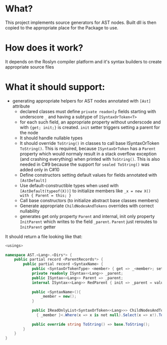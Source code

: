 # What?
This project implements source generators for AST nodes. Built dll is then copied to the appropriate place for the Package to use.

# How does it work?
It depends on the Roslyn compiler platform and it's syntax builders to create appropriate source files

# What it should support:
- generating appropriate helpers for AST nodes annotated with `[Ast]` attribute
  - declared classes must define `private readonly` fields starting with underscore `_` and having a subtype of `ISyntaxOrToken<T>`
  - for each such field, an appropriate property without underscode and with `{get; init;}` is created. `init` setter triggers setting a parent for the node
  - It should handle nullable types
  - It should override `ToString()` in classes to call base ISyntaxOrToken `ToString()`. This is required, because `ISyntaxOrToken` has a `Parent` property which would normaly result in a stack overflow exception (and crashing everything) when printed with `ToString()`. This is also needed in C#9 because the support for `sealed ToString()` was added only in C#10
  - Define constructors setting default values for fields annotated with `[AstDefault]`
  - Use default-constructible types when used with `[AstDefault(typeof(X))]` to initialize members like `_x = new X() with { Parent = this; }`
  - Call base constructors (to initialize abstract base classes members)
  - Generate appropriate `ChildNodesAndTokens` overrides with correct nullability
  - generates get only property `Parent` and internal, init only property `InitParent` which writes to the field `_parent`. `Parent` just reroutes to `InitParent` getter 

It should return a file looking like that:

```csharp
<usings>
    
namespace AST.<Lang>.<Dirs*> {
    public partial record <ParentRecords*> {
        public partial record <SyntaxName> {
            public <SyntaxOrTokenType> <member> { get => _<member>; set => _<member> = value with { Parent = this }; }
            private readonly ISyntax<<Lang>> _parent;
            public ISyntax<<Lang>> Parent => _parent;
            internal ISyntax<<Lang>> RedParent { init => _parent = value }
              
            public <SyntaxName>(){
                _member = new();
            }
              
            public IReadOnlyList<SyntaxOrToken<<Lang>>> ChildNodesAndTokens => new SyntaxOrTokenList[]<?> 
              { _member }<.Where(x => x is not null).Select(x => x!).ToList>
            
            public override string ToString() => base.ToString();
        }
    }
} 
```

